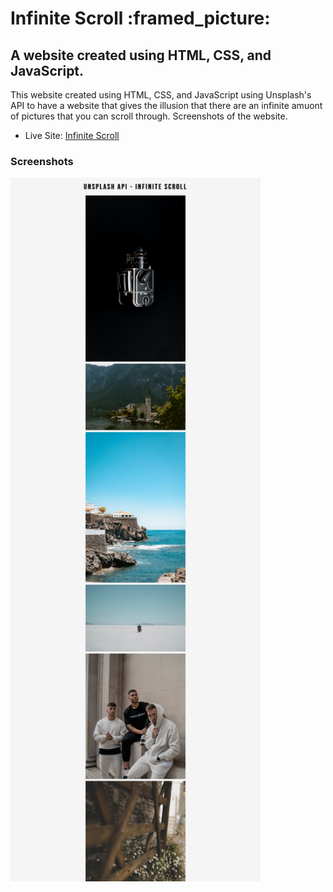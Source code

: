 <h1>Infinite Scroll :framed_picture:</h1>

<h2>A website created using HTML, CSS, and JavaScript.</h2>

<p>This website created using HTML, CSS, and JavaScript using Unsplash's API to have a website that gives the illusion that there are an infinite amuont of pictures that you can scroll through. Screenshots of the website.</p>

- Live Site: [Infinite Scroll](https://infinite-scroll-site.netlify.app/)

### Screenshots

<img src="./screenshot.png" width="400">
